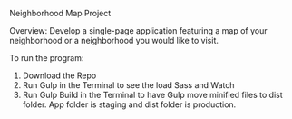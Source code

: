 Neighborhood Map Project

Overview: Develop a single-page application featuring a map of your neighborhood or a neighborhood you would like to visit.


To run the program:

1. Download the Repo
2. Run Gulp in the Terminal to see the load Sass and Watch
3. Run Gulp Build in the Terminal to have Gulp move minified files to dist folder. App folder is staging and dist folder is production.